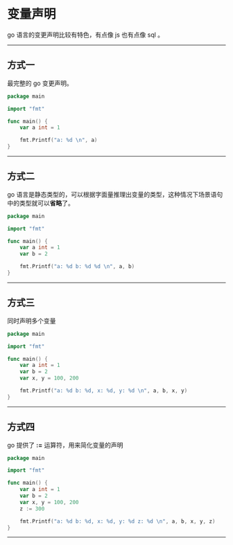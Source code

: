 # 变量声明
go 语言的变更声明比较有特色，有点像 js 也有点像 sql 。

---

## 方式一
最完整的 go 变更声明。
```go
package main

import "fmt"

func main() {
	var a int = 1

	fmt.Printf("a: %d \n", a)
}
```

---

## 方式二
go 语言是静态类型的，可以根据字面量推理出变量的类型，这种情况下场景语句中的类型就可以**省略**了。
```go
package main

import "fmt"

func main() {
	var a int = 1
	var b = 2

	fmt.Printf("a: %d b: %d %d \n", a, b)
}
```

---

## 方式三
同时声明多个变量
```go
package main

import "fmt"

func main() {
	var a int = 1
	var b = 2
	var x, y = 100, 200

	fmt.Printf("a: %d b: %d, x: %d, y: %d \n", a, b, x, y)
}
```
---

## 方式四
go 提供了 **:=** 运算符，用来简化变量的声明
```go
package main

import "fmt"

func main() {
	var a int = 1
	var b = 2
	var x, y = 100, 200
	z := 300

	fmt.Printf("a: %d b: %d, x: %d, y: %d z: %d \n", a, b, x, y, z)
}
```

---

